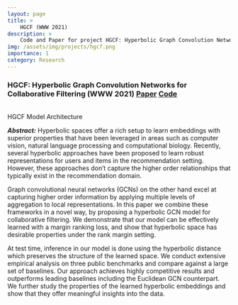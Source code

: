 ```yaml
---
layout: page
title: >
    HGCF (WWW 2021)
description: >
    Code and Paper for project HGCF: Hyperbolic Graph Convolution Networks for Collaborative Filtering (WWW 2021)
img: /assets/img/projects/hgcf.png
importance: 1
category: Research
---
```


### HGCF: Hyperbolic Graph Convolution Networks for Collaborative Filtering (**WWW 2021**) [Paper](/assets/pdf/www2021_hgcf.pdf) [Code](https://github.com/layer6ai-labs/HGCF)

<br />

<div class="row">
    <div class="col-sm mt-3 mt-md-0">
        <img class="img-fluid rounded z-depth-1" src="{{ '/assets/img/projects/hgcf.png' | relative_url }}" alt="" title="Model Architecture"/>
    </div>
</div>
<div class="caption">
    HGCF Model Architecture
</div>

***Abstract:*** Hyperbolic spaces offer a rich setup to learn embeddings with superior properties that have been leveraged in areas such as computer vision, natural language processing and computational biology. Recently, several hyperbolic approaches have been proposed to learn robust representations for users and items in the recommendation setting. However, these approaches don’t capture the higher order relationships that typically exist in the recommendation domain.

Graph convolutional neural networks (GCNs) on the other hand excel at capturing higher order information by applying multiple levels of aggregation to local representations. In this paper we combine these frameworks in a novel way, by proposing a hyperbolic GCN model for collaborative filtering. We demonstrate that our
model can be effectively learned with a margin ranking loss, and show that hyperbolic space has desirable properties under the rank margin setting. 

At test time, inference in our model is done using the hyperbolic distance which preserves the structure of the learned space. We conduct extensive empirical analysis on three public benchmarks and compare against a large set of baselines. Our approach achieves highly competitive results and outperforms leading baselines including the Euclidean GCN counterpart. We further study the properties of the learned hyperbolic embeddings and show that they offer meaningful insights into the data.